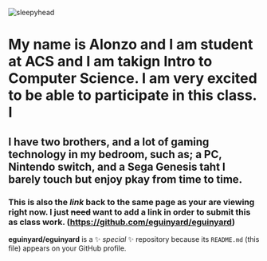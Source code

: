 ![sleepyhead](https://i.pinimg.com/236x/95/e5/99/95e59975625dc8d3f1a3db90317c9053.jpg)
# My name is Alonzo and I am student at ACS and I am takign Intro to Computer Science. I am very excited to be able to participate in this class. I
## I have two brothers, and a lot of gaming technology in my bedroom, such as; a PC, Nintendo switch, and a Sega Genesis taht I barely touch but enjoy pkay from time to time. 
### This is also the *link* back to the same page as your are viewing right now. I just ~~need~~ want to add a link in order to **submit** this as **class work**. (https://github.com/eguinyard/eguinyard)


**eguinyard/eguinyard** is a ✨ _special_ ✨ repository because its `README.md` (this file) appears on your GitHub profile.
